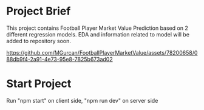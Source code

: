 # Project Brief
This project contains Football Player Market Value Prediction based on 2 different regression models. EDA and information related to model will be added to repository soon. 




https://github.com/MGurcan/FootballPlayerMarketValue/assets/78200658/088db9f4-2a91-4e73-95e8-7825b673ad02






# Start Project
Run "npm start" on client side, "npm run dev" on server side
